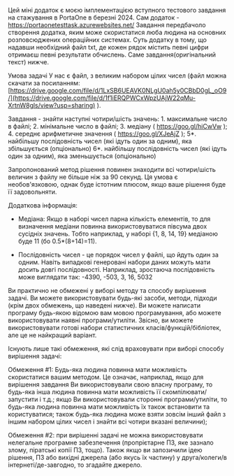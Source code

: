 Цей міні додаток є моєю імплементацією вступного тестового завдання на стажування в PortaOne в березні 2024. Сам додаток - https://portaonetesttask.azurewebsites.net/
Завдання передбачоло створення додатка, яким може скористатися люба людина на основних розповсюджених операційних системах.
Суть додатку в тому, що надавши необхідний файл txt, де кожен рядок містить певні цифри отримаєш певні результати обчислень. Саме завдання(оригінальний текст) нижче.

Умова задачі
У нас є файл, з  великим набором цілих чисел (файл можна скачати за посиланням: [https://drive.google.com/file/d/1LxSB6UEAVK0NLgU0ah5y0CBbD0gL_oO9/](https://drive.google.com/file/d/1f1iERQPWCxWpzUAjW22qMu-XrtnW8gls/view?usp=sharing) ).

Завдання - знайти наступні чотири/шість значень:
    1. максимальне число в файлі;
    2. мінімальне число в файлі;
    3. медіану ( https://goo.gl/hiCwVw );
    4. середнє арифметичне значення ( https://goo.gl/XJeAjZ );
    5*. найбільшу послідовність чисел (які ідуть один за одним), яка збільшується (опціонально)
    6*. найбільшу послідовність чисел (які ідуть один за одним), яка зменьшується (опціонально)

Запропонований метод рішення повинен знаходити всі чотири/шість величин з файлу не більше ніж за 90 секунд. Ця умова є необов'язковою, однак буде істотним плюсом, якщо ваше рішення буде її задовольняти.

Додаткова інформація:
- Медіана: Якщо в наборі чисел парна кількість елементів, то для визначення медіани повинна використовуватися півсума двох сусідніх значень. Тобто наприклад, у наборі {1, 8, 14, 19} медіаною буде 11 (бо 0.5*(8+14)=11).

- Послідовність чисел - це порядок чисел у файлі, що йдуть один за одним. Навіть випадкові генеровані набори даних можуть мати досить довгі послідовності. Наприклад, зростаюча послідовність може виглядати так: -4390, -503, 3, 16, 5032

Ви практично не обмежені у виборі методу та способу вирішення задачі. Ви можете використовувати будь-які засоби, методи, підходи (крім двох обмежень, що наведені нижче). Ви можете написати програму будь-якою відомою вам мовою програмування, або можете використовувати наявні програми/утиліти. Звісно, ви можете використовувати готові набори статистичних класів/функцій/бібліотек, але це не найкращий варіант.

Існують лише такі обмеження, які слід враховувати при виборі способу вирішення задачі:

Обмеження #1:
Будь-яка людина повинна мати можливість скористатися вашим методом. Це означає, наприклад, якщо для вирішення завдання Ви використовували свою власну програму, то будь-яка інша людина повинна мати можливість її скомпілювати/запустити і т.д.; якщо Ви використовували сторонні програми/утиліти, то будь-яка людина повинна мати можливість їх також встановити та користуватися; також будь-яка людина може взяти зовсім інший файл з іншим набором цілих чисел і знайти всі чотири вказані величини);
    
Обмеження #2:
при вирішенні задачі не можна використовувати нелегальне програмне забезпечення (пропрієтарне ПЗ, яке зазнало злому, піратські копії ПЗ, тощо). Також якщо ви запозичили ідею рішення, ПЗ або вихідні джерела (або якусь їх частину) у друга/колеги/в інтернеті/де-завгодно, то згадайте джерело.
